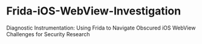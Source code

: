 # Frida-iOS-WebView-Investigation
Diagnostic Instrumentation: Using Frida to Navigate Obscured iOS WebView Challenges for Security Research

